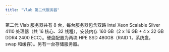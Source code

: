 ```yaml
---
title: "Vlab 第二代服务器"
---
```


第二代 Vlab 服务器共有 8 台，每台服务器包含双路 Intel Xeon Scalable Silver 4110 处理器（共 16 核心、32 线程），安装内存 160 GB（2 x 16 GB + 4 x 32 GB DDR4 2400 ECC）。硬盘配置为两块 HPE SSD 480GB（RAID 1，系统盘，swap 和缓存）。另有一台存储服务器。
